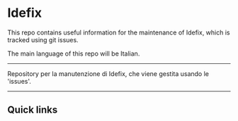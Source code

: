 # Idefix

This repo contains useful information for the maintenance of Idefix, which is tracked using git issues.

The main language of this repo will be Italian.

---

Repository per la manutenzione di Idefix, che viene gestita usando le 'issues'.

---

## Quick links